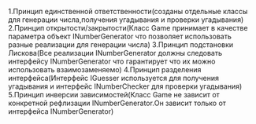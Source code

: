1.Принцип единственной ответственности(созданы отдельные классы для генерации числа,получения угадывания и проверки угадывания)
2.Принцип открытости/закрытости(Класс Game принимает в качестве параметра объект INumberGenerator что позволяет использовать разные реализации для генерации числа)
3.Принцип подстановки Лискова(Все реализации INumberGenerator должны следовать интерфейсу INumberGenerator что гарантирует что их можно использовать взаимозаменяемо)
4.Принцип разделения интерфейса(Интерфейс IGuesser используется для получения угадывания и интерфейс INumberChecker для проверки угадывания)
5.Принцип инверсии зависимостей(Класс Game не зависит от конкретной рефлизации INumberGenerator.Он зависит только от интерфейса INumberGenerator)
